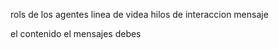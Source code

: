 rols de los agentes 
linea de videa 
hilos de interaccion 
mensaje 

el contenido el mensajes debes 